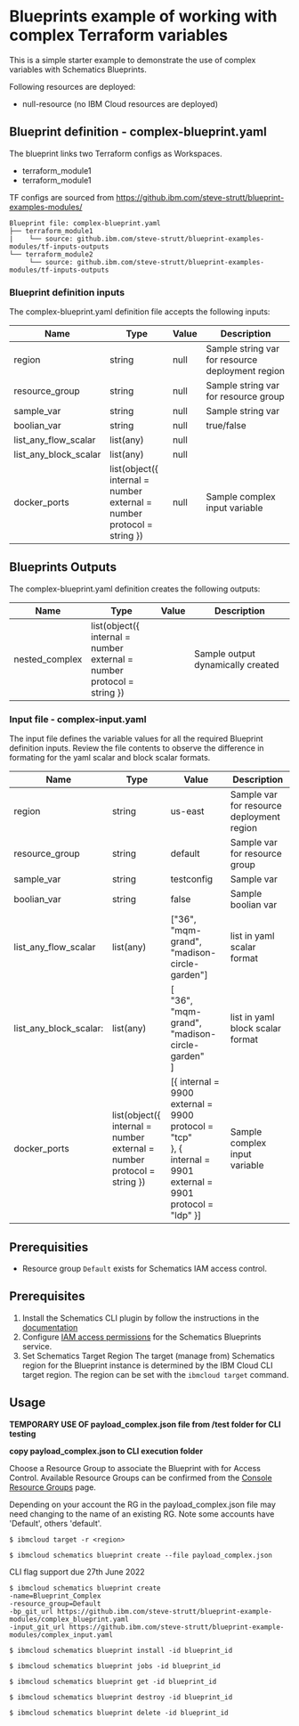 # Blueprints example of working with complex Terraform variables 

This is a simple starter example to demonstrate the use of complex variables with Schematics Blueprints. 

Following resources are deployed:
- null-resource    (no IBM Cloud resources are deployed)

## Blueprint definition - complex-blueprint.yaml

The blueprint links two Terraform configs as Workspaces. 
- terraform_module1
- terraform_module1

TF configs are sourced from https://github.ibm.com/steve-strutt/blueprint-examples-modules/
```
Blueprint file: complex-blueprint.yaml
├── terraform_module1
|    └── source: github.ibm.com/steve-strutt/blueprint-examples-modules/tf-inputs-outputs
└── terraform_module2
     └── source: github.ibm.com/steve-strutt/blueprint-examples-modules/tf-inputs-outputs
```

### Blueprint definition inputs 
The complex-blueprint.yaml definition file accepts the following inputs:

| Name | Type | Value | Description |
|------|------|------|----------------|
| region | string | null | Sample string var for resource deployment region |
| resource_group | string | null | Sample string var for resource group |
| sample_var | string | null | Sample string var |
| boolian_var | string | null | true/false |
| list_any_flow_scalar | list(any) |  null |
| list_any_block_scalar | list(any) |  null |
| docker_ports  |  list(object({  <br> internal = number <br> external = number <br> protocol = string }) |  null | Sample complex input variable | 



## Blueprints Outputs
The complex-blueprint.yaml definition creates the following outputs:

| Name | Type | Value | Description |
|------|------|------|----------------|
| nested_complex | list(object({  <br> internal = number <br> external = number <br> protocol = string }) |  | Sample output dynamically created |

### Input file - complex-input.yaml
The input file defines the variable values for all the required Blueprint definition inputs. Review the file contents to observe the difference in formating for the yaml scalar and block scalar formats. 

| Name | Type | Value | Description |
|------|------|------|----------------|
| region | string | us-east | Sample var for resource deployment region |
| resource_group | string | default | Sample var for resource group |
| sample_var | string | testconfig | Sample var |
| boolian_var | string | false | Sample boolian var |
| list_any_flow_scalar | list(any) |  ["36", "mqm-grand", "madison-circle-garden"] | list in yaml scalar format  |
| list_any_block_scalar: | list(any) | [ <br>   "36",  <br>  "mqm-grand",  <br> "madison-circle-garden"  <br>   ] | list in yaml block scalar format |
| docker_ports  |  list(object({  <br> internal = number <br> external = number <br> protocol = string }) |  [{  internal = 9900 <br>       external = 9900 <br>  protocol = "tcp" <br>   },  { <br>  internal = 9901 <br>  external = 9901 <br> protocol = "ldp" }] | Sample complex input variable | 





## Prerequisities
- Resource group `Default` exists for Schematics IAM access control. 




## Prerequisites
1. Install the Schematics CLI plugin by follow the instructions in the [documentation](https://cloud.ibm.com/docs/schematics?topic=schematics-setup-cli)  
2. Configure [IAM access permissions](https://cloud.ibm.com/docs/schematics?topic=schematics-access) for the Schematics Blueprints service. 
3. Set Schematics Target Region
The target (manage from) Schematics region for the Blueprint instance is determined by the IBM Cloud CLI target region. The region can be set with the `ibmcloud target` command.


## Usage 
**TEMPORARY USE OF payload_complex.json file from /test folder for CLI testing**

**copy payload_complex.json to CLI execution folder**  

Choose a Resource Group to associate the Blueprint with for Access Control. Available Resource Groups can be confirmed from the [Console Resource Groups](https://cloud.ibm.com/account/resource-groups) page.  

Depending on your account the RG in the payload_complex.json file may need changing to the name of an existing RG. Note some accounts have 'Default', others 'default'.  


```
$ ibmcloud target -r <region>

$ ibmcloud schematics blueprint create --file payload_complex.json
```

CLI flag support due 27th June 2022
```
$ ibmcloud schematics blueprint create 
-name=Blueprint_Complex
-resource_group=Default
-bp_git_url https://github.ibm.com/steve-strutt/blueprint-example-modules/complex_blueprint.yaml
-input_git_url https://github.ibm.com/steve-strutt/blueprint-example-modules/complex_input.yaml
```

```
$ ibmcloud schematics blueprint install -id blueprint_id

$ ibmcloud schematics blueprint jobs -id blueprint_id

$ ibmcloud schematics blueprint get -id blueprint_id

$ ibmcloud schematics blueprint destroy -id blueprint_id

$ ibmcloud schematics blueprint delete -id blueprint_id
```


